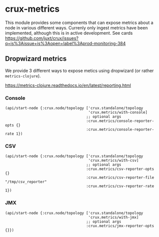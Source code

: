 # crux-metrics

This module provides some components that can expose metrics about a node in
various different ways. Currenly only ingest metrics have been implemented,
although this is in active development.
See cards https://github.com/juxt/crux/issues?q=is%3Aissue+is%3Aopen+label%3Aprod-monitoring-384

## Dropwizard metrics

We provide 3 different ways to expose metics using dropwizard (or rather `metrics-clojure`).

https://metrics-clojure.readthedocs.io/en/latest/reporting.html

### Console

```
(api/start-node {:crux.node/topology ['crux.standalone/topology
                                      'crux.metrics/with-console]
                                     ;; optional args
                                     :crux.metrics/console-reporter-opts {}
                                     :crux.metrics/console-reporter-rate 1})
```

### CSV

```
(api/start-node {:crux.node/topology ['crux.standalone/topology
                                      'crux.metrics/with-csv]
                                     ;; optional args
                                     :crux.metrics/csv-reporter-opts {}
                                     :crux.metrics/csv-reporter-file "/tmp/csv_reporter"
                                     :crux.metrics/csv-reporter-rate 1})
```

### JMX

```
(api/start-node {:crux.node/topology ['crux.standalone/topology
                                      'crux.metrics/with-jmx]
                                     ;; optional args
                                     :crux.metrics/jmx-reporter-opts {}})
```


